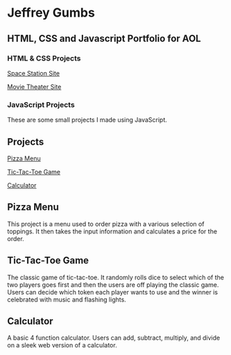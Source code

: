# Jeffrey Gumbs
## HTML, CSS and Javascript Portfolio for AOL

### HTML & CSS Projects
[Space Station Site](https://github.com/jeffreygumbs/HTML-and-CSS-Projects/tree/main/One-Page-Website)

[Movie Theater Site](https://github.com/jeffreygumbs/HTML-and-CSS-Projects/tree/main/bootstrap4_project)

### JavaScript Projects

These are some small projects I made using JavaScript.

## Projects

[Pizza Menu](https://github.com/jeffreygumbs/JavaScript-Projects/tree/main/Basic-JavaScript-Projects/Pizza_Project)

[Tic-Tac-Toe Game](https://github.com/jeffreygumbs/JavaScript-Projects/tree/main/Basic-JavaScript-Projects/TicTacToe)

[Calculator](https://github.com/jeffreygumbs/JavaScript-Projects/tree/main/Basic-JavaScript-Projects/Calculator)

## Pizza Menu

This project is a menu used to order pizza with a various selection of toppings. It then takes the input information and calculates a price for the order.

## Tic-Tac-Toe Game

The classic game of tic-tac-toe. It randomly rolls dice to select which of the two players goes first and then the users are off playing the classic game. Users can decide which token each player wants to use and the winner is celebrated with music and flashing lights.

## Calculator

A basic 4 function calculator. Users can add, subtract, multiply, and divide on a sleek web version of a calculator.